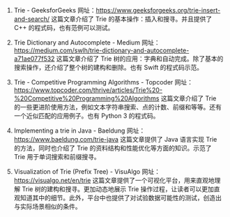 

1. Trie - GeeksforGeeks
网址：https://www.geeksforgeeks.org/trie-insert-and-search/
这篇文章介绍了 Trie 的基本操作：插入和搜寻。并且提供了 C++ 的程式码，也有范例可以测试。

2. Trie Dictionary and Autocomplete - Medium
网址：https://medium.com/swlh/trie-dictionary-and-autocomplete-a71ae077f532
这篇文章介绍了 Trie 树的应用：字典和自动完成。除了基本的搜索操作，还介绍了整个树的建构和删除。也有 Swift 的程式码示范。

3. Trie - Competitive Programming Algorithms - Topcoder
网址：https://www.topcoder.com/thrive/articles/Trie%20-%20Competitive%20Programming%20Algorithms
这篇文章介绍了 Trie 的一些更进阶使用方法，例如文本字符串搜索、点的计数、前缀和等等。还有一个近似匹配的应用例子。也有 Python 3 的程式码。

4. Implementing a trie in Java - Baeldung
网址：https://www.baeldung.com/trie-java
这篇文章提供了 Java  语言实现 Trie 的方法，同时也介绍了 Trie 的资料结构和性能优化等方面的知识。示范了 Trie 用于单词搜索和前缀搜寻。

5. Visualization of Trie (Prefix Tree) - VisuAlgo
网址：https://visualgo.net/en/trie
这篇文章提供了一个可视化平台，用来直观地理解 Trie 树的建构和搜寻。更加动态地展示 Trie 操作过程，让读者可以更加直观知道其中的细节。此外，平台中也提供了对试验数据可能性的测试，创造出与实际场景相似的条件。